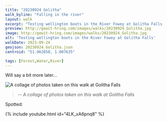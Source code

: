 ```yaml
---
title: "20230924 Golitha"
walk_byline: "Falling in the river"
layout: walk
excerpt: "Testing wellington boots in the River Fowey at Golitha Falls."
preview: http://gewit-hring.com/images/walks/20230924_Golitha.jpg
image: http://gewit-hring.com/images/walks/20230924_Golitha.jpg
alt: 'Testing wellington boots in the River Fowey at Golitha Falls'
walkDate: 2023-09-24
geojson: 20230924_Golitha.json
centroid: "51.963850, 1.007635"

tags: [Forest,Water,River]
---
```

Will say a bit more later...

![A collage of photos taken on this walk at Golitha Falls]({{site.url}}/images/walks/20230924-Golitha-Collage.jpg)
>-- <cite>A collage of photos taken on this walk at Golitha Falls</cite>

Spotted:   


{% include youtube.html id="4LK_xA6pnq8" %} 


